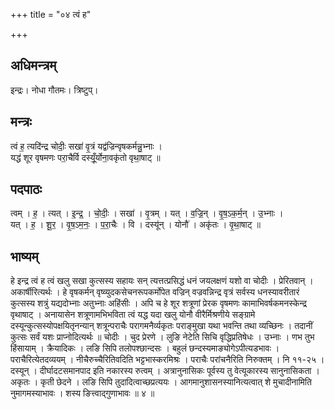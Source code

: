 +++
title = "०४ त्वं ह"

+++
## अधिमन्त्रम्
इन्द्रः। नोधा गौतमः। त्रिष्टुप्।

## मन्त्रः
त्वं ह॒ त्यदि॑न्द्र चोदीः॒ सखा॑ वृ॒त्रं यद्व॑ज्रिन्वृषकर्मन्नु॒भ्नाः ।  
यद्ध॑ शूर वृषमणः परा॒चैर्वि दस्यूँ॒र्योना॒वकृ॑तो वृथा॒षाट् ॥

## पदपाठः
त्वम् । ह॒ । त्यत् । इ॒न्द्र॒ । चो॒दीः॒ । सखा॑ । वृ॒त्रम् । यत् । व॒ज्रि॒न् । वृ॒ष॒ऽक॒र्म॒न् । उ॒भ्नाः ।  
यत् । ह॒ । शू॒र॒ । वृ॒ष॒ऽम॒नः॒ । प॒रा॒चैः । वि । दस्यू॑न् । योनौ॑ । अकृ॑तः । वृ॒था॒षाट् ॥

## भाष्यम्
हे इन्द्र त्वं ह त्वं खलु सखा कुत्सस्य सहायः सन् त्यत्तत्प्रसिद्धं धनं जयलक्षणं यशो वा चोदीः । प्रेरितवान् । अकार्षीरित्यर्थः । हे वृषकर्मन् वृष्व्युदकसेचनरूपकर्मोपेत वज्रिन् वज्रवन्निन्द्र वृत्रं सर्वस्य धनस्यावरीतारं कुत्सस्य शत्रुं यद्यदोभ्नाः अतुभ्नाः अहिंसीः । अपि च हे शूर शत्रूणां प्रेरक वृषमणः कामाभिवर्षकमनस्केन्द्र वृथाषाट् । अनायासेन शत्रूणामभिभविता त्वं यद्ध यदा खलु योनौ वीरैर्मिश्रणीये सङ्ग्रामे दस्यून्कुत्सस्योपक्षयितृनन्यान् शत्रून्पराचैः परागमनैर्व्यकृतः पराङ्मुखा यथा भवन्ति तथा व्यच्छिनः । तदानीं कुत्सः सर्वं यशः प्राप्नोदित्यर्थः ॥ चोदीः । चुद प्रेरणे । लुङि नेटेति सिचि वृद्धिप्रतिषेधः । उभ्नाः । णभ तुभ हिंसायाम् । क्रैयादिकः । लङि सिपि तलोपश्छान्दसः । बहुलं छन्दस्यमाङ्योगेऽपीत्यडभावः । पराचैरित्येतदव्ययम् । नीचैरुच्चैरितिवदिति भट्टभास्करमिश्रः । पराचैः परांचनैरिति निरुक्तम् । नि ११-२५ । दस्यून् । दीर्घादटसमानपाद इति नकारस्य रुत्वम् । अत्रानुनासिकः पूर्वस्य तु वेत्यूकारस्य सानुनासिकता । अकृतः । कृती छेदने । लङि सिपि तुदादित्वाच्छप्रत्ययः । आगमानुशासनस्यानित्यत्वात् शे मुचादीनामिति नुमागमस्याभावः । शस्य ङित्त्वाद्गुणाभावः ॥ ४ ॥